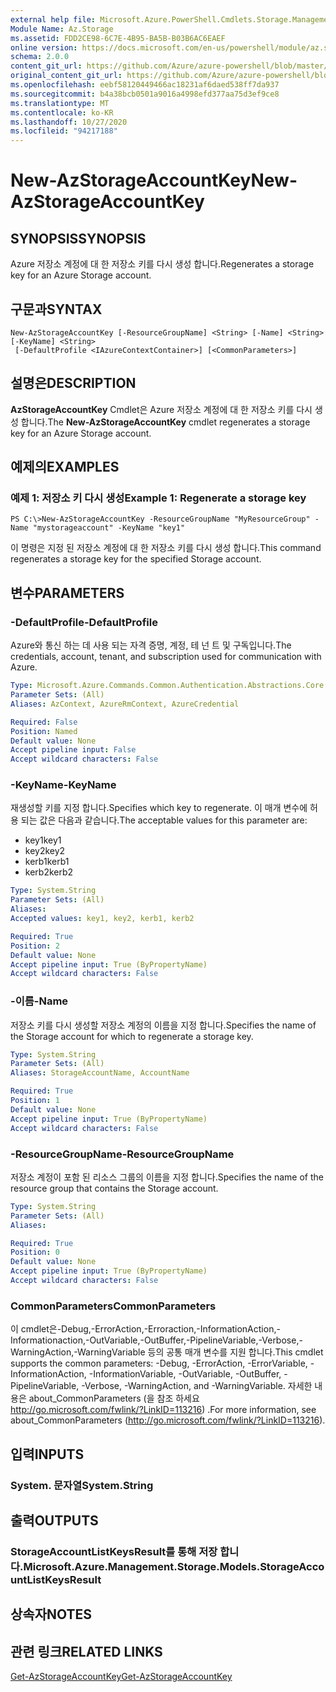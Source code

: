 ```yaml
---
external help file: Microsoft.Azure.PowerShell.Cmdlets.Storage.Management.dll-Help.xml
Module Name: Az.Storage
ms.assetid: FDD2CE98-6C7E-4B95-BA5B-B03B6AC6EAEF
online version: https://docs.microsoft.com/en-us/powershell/module/az.storage/new-azstorageaccountkey
schema: 2.0.0
content_git_url: https://github.com/Azure/azure-powershell/blob/master/src/Storage/Storage.Management/help/New-AzStorageAccountKey.md
original_content_git_url: https://github.com/Azure/azure-powershell/blob/master/src/Storage/Storage.Management/help/New-AzStorageAccountKey.md
ms.openlocfilehash: eebf58120449466ac18231af6daed538ff7da937
ms.sourcegitcommit: b4a38bcb0501a9016a4998efd377aa75d3ef9ce8
ms.translationtype: MT
ms.contentlocale: ko-KR
ms.lasthandoff: 10/27/2020
ms.locfileid: "94217188"
---
```

# <span data-ttu-id="22d0f-101">New-AzStorageAccountKey</span><span class="sxs-lookup"><span data-stu-id="22d0f-101">New-AzStorageAccountKey</span></span>

## <span data-ttu-id="22d0f-102">SYNOPSIS</span><span class="sxs-lookup"><span data-stu-id="22d0f-102">SYNOPSIS</span></span>
<span data-ttu-id="22d0f-103">Azure 저장소 계정에 대 한 저장소 키를 다시 생성 합니다.</span><span class="sxs-lookup"><span data-stu-id="22d0f-103">Regenerates a storage key for an Azure Storage account.</span></span>

## <span data-ttu-id="22d0f-104">구문과</span><span class="sxs-lookup"><span data-stu-id="22d0f-104">SYNTAX</span></span>

```
New-AzStorageAccountKey [-ResourceGroupName] <String> [-Name] <String> [-KeyName] <String>
 [-DefaultProfile <IAzureContextContainer>] [<CommonParameters>]
```

## <span data-ttu-id="22d0f-105">설명은</span><span class="sxs-lookup"><span data-stu-id="22d0f-105">DESCRIPTION</span></span>
<span data-ttu-id="22d0f-106">**AzStorageAccountKey** Cmdlet은 Azure 저장소 계정에 대 한 저장소 키를 다시 생성 합니다.</span><span class="sxs-lookup"><span data-stu-id="22d0f-106">The **New-AzStorageAccountKey** cmdlet regenerates a storage key for an Azure Storage account.</span></span>

## <span data-ttu-id="22d0f-107">예제의</span><span class="sxs-lookup"><span data-stu-id="22d0f-107">EXAMPLES</span></span>

### <span data-ttu-id="22d0f-108">예제 1: 저장소 키 다시 생성</span><span class="sxs-lookup"><span data-stu-id="22d0f-108">Example 1: Regenerate a storage key</span></span>
```
PS C:\>New-AzStorageAccountKey -ResourceGroupName "MyResourceGroup" -Name "mystorageaccount" -KeyName "key1"
```

<span data-ttu-id="22d0f-109">이 명령은 지정 된 저장소 계정에 대 한 저장소 키를 다시 생성 합니다.</span><span class="sxs-lookup"><span data-stu-id="22d0f-109">This command regenerates a storage key for the specified Storage account.</span></span>

## <span data-ttu-id="22d0f-110">변수</span><span class="sxs-lookup"><span data-stu-id="22d0f-110">PARAMETERS</span></span>

### <span data-ttu-id="22d0f-111">-DefaultProfile</span><span class="sxs-lookup"><span data-stu-id="22d0f-111">-DefaultProfile</span></span>
<span data-ttu-id="22d0f-112">Azure와 통신 하는 데 사용 되는 자격 증명, 계정, 테 넌 트 및 구독입니다.</span><span class="sxs-lookup"><span data-stu-id="22d0f-112">The credentials, account, tenant, and subscription used for communication with Azure.</span></span>

```yaml
Type: Microsoft.Azure.Commands.Common.Authentication.Abstractions.Core.IAzureContextContainer
Parameter Sets: (All)
Aliases: AzContext, AzureRmContext, AzureCredential

Required: False
Position: Named
Default value: None
Accept pipeline input: False
Accept wildcard characters: False
```

### <span data-ttu-id="22d0f-113">-KeyName</span><span class="sxs-lookup"><span data-stu-id="22d0f-113">-KeyName</span></span>
<span data-ttu-id="22d0f-114">재생성할 키를 지정 합니다.</span><span class="sxs-lookup"><span data-stu-id="22d0f-114">Specifies which key to regenerate.</span></span>
<span data-ttu-id="22d0f-115">이 매개 변수에 허용 되는 값은 다음과 같습니다.</span><span class="sxs-lookup"><span data-stu-id="22d0f-115">The acceptable values for this parameter are:</span></span>
- <span data-ttu-id="22d0f-116">key1</span><span class="sxs-lookup"><span data-stu-id="22d0f-116">key1</span></span>
- <span data-ttu-id="22d0f-117">key2</span><span class="sxs-lookup"><span data-stu-id="22d0f-117">key2</span></span>
- <span data-ttu-id="22d0f-118">kerb1</span><span class="sxs-lookup"><span data-stu-id="22d0f-118">kerb1</span></span>
- <span data-ttu-id="22d0f-119">kerb2</span><span class="sxs-lookup"><span data-stu-id="22d0f-119">kerb2</span></span>

```yaml
Type: System.String
Parameter Sets: (All)
Aliases:
Accepted values: key1, key2, kerb1, kerb2

Required: True
Position: 2
Default value: None
Accept pipeline input: True (ByPropertyName)
Accept wildcard characters: False
```

### <span data-ttu-id="22d0f-120">-이름</span><span class="sxs-lookup"><span data-stu-id="22d0f-120">-Name</span></span>
<span data-ttu-id="22d0f-121">저장소 키를 다시 생성할 저장소 계정의 이름을 지정 합니다.</span><span class="sxs-lookup"><span data-stu-id="22d0f-121">Specifies the name of the Storage account for which to regenerate a storage key.</span></span>

```yaml
Type: System.String
Parameter Sets: (All)
Aliases: StorageAccountName, AccountName

Required: True
Position: 1
Default value: None
Accept pipeline input: True (ByPropertyName)
Accept wildcard characters: False
```

### <span data-ttu-id="22d0f-122">-ResourceGroupName</span><span class="sxs-lookup"><span data-stu-id="22d0f-122">-ResourceGroupName</span></span>
<span data-ttu-id="22d0f-123">저장소 계정이 포함 된 리소스 그룹의 이름을 지정 합니다.</span><span class="sxs-lookup"><span data-stu-id="22d0f-123">Specifies the name of the resource group that contains the Storage account.</span></span>

```yaml
Type: System.String
Parameter Sets: (All)
Aliases:

Required: True
Position: 0
Default value: None
Accept pipeline input: True (ByPropertyName)
Accept wildcard characters: False
```

### <span data-ttu-id="22d0f-124">CommonParameters</span><span class="sxs-lookup"><span data-stu-id="22d0f-124">CommonParameters</span></span>
<span data-ttu-id="22d0f-125">이 cmdlet은-Debug,-ErrorAction,-Erroraction,-InformationAction,-Informationaction,-OutVariable,-OutBuffer,-PipelineVariable,-Verbose,-WarningAction,-WarningVariable 등의 공통 매개 변수를 지원 합니다.</span><span class="sxs-lookup"><span data-stu-id="22d0f-125">This cmdlet supports the common parameters: -Debug, -ErrorAction, -ErrorVariable, -InformationAction, -InformationVariable, -OutVariable, -OutBuffer, -PipelineVariable, -Verbose, -WarningAction, and -WarningVariable.</span></span> <span data-ttu-id="22d0f-126">자세한 내용은 about_CommonParameters (을 참조 하세요 http://go.microsoft.com/fwlink/?LinkID=113216) .</span><span class="sxs-lookup"><span data-stu-id="22d0f-126">For more information, see about_CommonParameters (http://go.microsoft.com/fwlink/?LinkID=113216).</span></span>

## <span data-ttu-id="22d0f-127">입력</span><span class="sxs-lookup"><span data-stu-id="22d0f-127">INPUTS</span></span>

### <span data-ttu-id="22d0f-128">System. 문자열</span><span class="sxs-lookup"><span data-stu-id="22d0f-128">System.String</span></span>

## <span data-ttu-id="22d0f-129">출력</span><span class="sxs-lookup"><span data-stu-id="22d0f-129">OUTPUTS</span></span>

### <span data-ttu-id="22d0f-130">StorageAccountListKeysResult를 통해 저장 합니다.</span><span class="sxs-lookup"><span data-stu-id="22d0f-130">Microsoft.Azure.Management.Storage.Models.StorageAccountListKeysResult</span></span>

## <span data-ttu-id="22d0f-131">상속자</span><span class="sxs-lookup"><span data-stu-id="22d0f-131">NOTES</span></span>

## <span data-ttu-id="22d0f-132">관련 링크</span><span class="sxs-lookup"><span data-stu-id="22d0f-132">RELATED LINKS</span></span>

[<span data-ttu-id="22d0f-133">Get-AzStorageAccountKey</span><span class="sxs-lookup"><span data-stu-id="22d0f-133">Get-AzStorageAccountKey</span></span>](./Get-AzStorageAccountKey.md)

